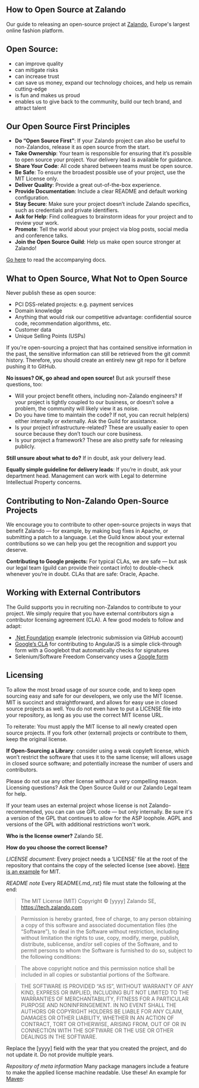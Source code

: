 How to Open Source at Zalando
------------------------------------------------------------
Our guide to releasing an open-source project at [Zalando](https://www.zalando.com>), Europe's largest online fashion platform.

Open Source:
------------------------------------------------------------
- can improve quality
- can mitigate risks
- can increase trust
- can save us money, expand our technology choices, and help us remain cutting-edge
- is fun and makes us proud
- enables us to give back to the community, build our tech brand, and attract talent

Our Open Source First Principles
------------------------------------------------------------
- **Do “Open Source First”**: If your Zalando project can also be useful to non-Zalandos, release it as open source from the start.
- **Take Ownership**: Your team is responsible for ensuring that it’s possible to open source your project. Your delivery lead is available for guidance.
- **Share Your Code**: All code shared between teams must be open source.
- **Be Safe**: To ensure the broadest possible use of your project, use the MIT License only.
- **Deliver Quality**: Provide a great out-of-the-box experience.
- **Provide Documentation**: Include a clear README and default working configuration.
- **Stay Secure**: Make sure your project doesn’t include Zalando specifics, such as credentials and private identifiers.
- **Ask for Help**: Find colleagues to brainstorm ideas for your project and to review your work.
- **Promote**: Tell the world about your project via blog posts, social media and conference talks.
- **Join the Open Source Guild**: Help us make open source stronger at Zalando!

[Go here](https://zalando-open-source-principles.readthedocs.org/en/latest/) to read the accompanying docs.

What to Open Source, What Not to Open Source
------------------------------------------------------------
Never publish these as open source:
- PCI DSS-related projects: e.g. payment services
- Domain knowledge
- Anything that would risk our competitive advantage: confidential source code, recommendation algorithms, etc.
- Customer data
- Unique Selling Points (USPs)

If you're open-sourcing a project that has contained sensitive information in the past, the sensitive information can still be retrieved from the git commit history. Therefore, you should create an entirely new git repo for it before pushing it to GitHub.

**No issues? OK, go ahead and open source!** 
But ask yourself these questions, too:
- Will your project benefit others, including non-Zalando engineers? If your project is tightly coupled to our business, or doesn’t solve a problem, the community will likely view it as noise.
- Do you have time to maintain the code? If not, you can recruit help(ers) either internally or externally. Ask the Guild for assistance.
- Is your project infrastructure-related? These are usually easier to open source because they don’t touch our core business.
- Is your project a framework? These are also pretty safe for releasing publicly.

**Still unsure about what to do?**
If in doubt, ask your delivery lead.

**Equally simple guideline for delivery leads**:
If you’re in doubt, ask your department head. Management can work with Legal to determine Intellectual Property concerns.

Contributing to Non-Zalando Open-Source Projects
------------------------------------------------------------
We encourage you to contribute to other open-source projects in ways that benefit Zalando — for example, by making bug fixes in Apache, or submitting a patch to a language. Let the Guild know about your external contributions so we can help you get the recognition and support you deserve.

**Contributing to Google projects:** For typical CLAs, we are safe — but ask our legal team (guild can provide their contact info) to double-check whenever you’re in doubt. CLAs that are safe: Oracle, Apache. 

Working with External Contributors
------------------------------------------------------------
The Guild supports you in recruiting non-Zalandos to contribute to your project. We simply require that you have external contributors sign a contributor licensing agreement (CLA). A few good models to follow and adapt:
 - [.Net Foundation](https://cla2.dotnetfoundation.org/) example (electronic submission via GitHub account)
 - [Google’s CLA](https://github.com/angular/angular.js/blob/master/CONTRIBUTING.md#-signing-the-cla) for contributing to AngularJS is a simple click-through form with a Googlebot that automatically checks for signatures
 - Selenium/Software Freedom Conservancy uses a [Google form](https://docs.google.com/a/zalando.de/forms/d/11Z8LoYpTGUIwCegifVH1YtL9smxVDNk-fOykUZTAWhE/viewform?hl=en_US&formkey=dFFjXzBzM1VwekFlOWFWMjFFRjJMRFE6MQ#gid=0)
 
Licensing
------------------------------------------------------------
To allow the most broad usage of our source code, and to keep open sourcing easy and safe for our developers, we only use the MIT license. MIT is succinct and straightforward, and allows for easy use in closed source projects as well. You do not even have to put a LICENSE file into your repository, as long as you use the correct MIT license URL. 

To reiterate: You must apply the MIT license to all newly created open source projects. If you fork other (external) projects or contribute to them, keep the original license.

**If Open-Sourcing a Library**: consider using a weak copyleft license, which won’t restrict the software that uses it to the same license; will allows usage in closed source software; and potentially increase the number of users and contributors.

Please do not use any other license without a very compelling reason. Licensing questions? Ask the Open Source Guild or our Zalando Legal team for help.

If your team uses an external project whose license is not Zalando-recommended, you can can use GPL code — but only internally. Be sure it's a version of the GPL that continues to allow for the ASP loophole. AGPL and versions of the GPL with additional restrictions won't work.

**Who is the license owner?**
Zalando SE.

**How do you choose the correct license?**

*LICENSE document*:
Every project needs a ‘LICENSE’ file at the root of the repository that contains the copy of the selected license (see above). [Here is an example](https://opensource.org/licenses/MIT) for MIT.

*README note*
Every README{.md,.rst} file must state the following at the end:

>The MIT License (MIT)
>Copyright © [yyyy] Zalando SE, https://tech.zalando.com

>Permission is hereby granted, free of charge, to any person obtaining a copy
of this software and associated documentation files (the “Software”), to deal
in the Software without restriction, including without limitation the rights
to use, copy, modify, merge, publish, distribute, sublicense, and/or sell
copies of the Software, and to permit persons to whom the Software is
furnished to do so, subject to the following conditions:

>The above copyright notice and this permission notice shall be included in
all copies or substantial portions of the Software.

>THE SOFTWARE IS PROVIDED “AS IS”, WITHOUT WARRANTY OF ANY KIND, EXPRESS OR
IMPLIED, INCLUDING BUT NOT LIMITED TO THE WARRANTIES OF MERCHANTABILITY,
FITNESS FOR A PARTICULAR PURPOSE AND NONINFRINGEMENT. IN NO EVENT SHALL THE
AUTHORS OR COPYRIGHT HOLDERS BE LIABLE FOR ANY CLAIM, DAMAGES OR OTHER
LIABILITY, WHETHER IN AN ACTION OF CONTRACT, TORT OR OTHERWISE, ARISING FROM,
OUT OF OR IN CONNECTION WITH THE SOFTWARE OR THE USE OR OTHER DEALINGS IN
THE SOFTWARE.

Replace the [yyyy] field with the year that you created the project, and do not update it. Do not provide multiple years.

*Repository of meta information*
Many package managers include a feature to make the applied license machine readable. Use these! An example for [Maven](https://maven.apache.org/pom.html#Licenses):
